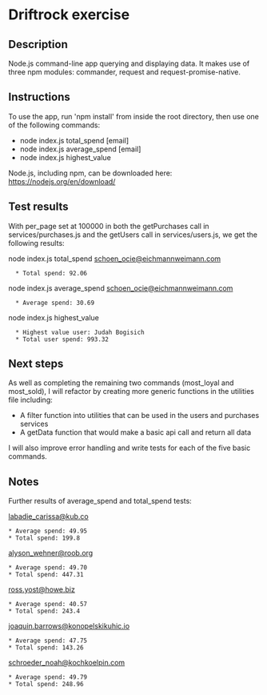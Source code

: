 # Driftrock exercise

## Description
Node.js command-line app querying and displaying data. It makes use of three npm modules: commander, request and request-promise-native.

## Instructions
To use the app, run 'npm install' from inside the root directory, then use one of the following commands:

  * node index.js total_spend [email]
  * node index.js average_spend [email]
  * node index.js highest_value

Node.js, including npm, can be downloaded here: https://nodejs.org/en/download/

## Test results
With per_page set at 100000 in both the getPurchases call in services/purchases.js and the getUsers call in services/users.js, we get the following results:

  node index.js total_spend schoen_ocie@eichmannweimann.com

      * Total spend: 92.06

  node index.js average_spend schoen_ocie@eichmannweimann.com

      * Average spend: 30.69

  node index.js highest_value

      * Highest value user: Judah Bogisich
      * Total user spend: 993.32

## Next steps
As well as completing the remaining two commands (most_loyal and most_sold), I will refactor by creating more generic functions in the utilities file including:

  * A filter function into utilities that can be used in the users and purchases services
  * A getData function that would make a basic api call and return all data

I will also improve error handling and write tests for each of the five basic commands.

## Notes
Further results of average_spend and total_spend tests:

  labadie_carissa@kub.co
    
    * Average spend: 49.95
    * Total spend: 199.8

  alyson_wehner@roob.org
    
    * Average spend: 49.70
    * Total spend: 447.31

  ross.yost@howe.biz
    
    * Average spend: 40.57
    * Total spend: 243.4

  joaquin.barrows@konopelskikuhic.io
    
    * Average spend: 47.75
    * Total spend: 143.26

  schroeder_noah@kochkoelpin.com
    
    * Average spend: 49.79
    * Total spend: 248.96